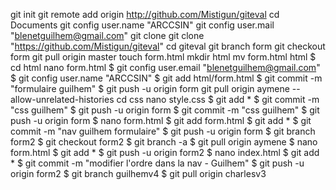 git init
git remote add origin http://github.com/Mistigun/giteval
cd Documents
git config user.name "ARCCSIN"
git config user.mail "blenetguilhem@gmail.com"
git clone git clone "https://github.com/Mistigun/giteval"
cd giteval
git branch form
git checkout form
git pull origin master
 touch form.html
 mkdir html
 mv form.html html
$ cd html
nano form.html
$ git config user.email "blenetguilhem@gmail.com"
$ git config user.name "ARCCSIN"
$ git add html/form.html
$ git commit -m "formulaire guilhem"
$ git push -u origin form
git pull origin aymene --allow-unrelated-histories
 cd css
 nano style.css
$ git add *
$ git commit -m "css guilhem"
$ git push -u origin form
$ git commit -m "css guilhem"
$ git push -u origin form
$ nano form.html
$ git add form.html
$ git add *
$ git commit -m "nav guilhem formulaire"
$ git push -u origin form
$ git branch form2
$ git checkout form2
$ git branch -a
$ git pull origin aymene
$ nano form.html
$ git add *
$ git push -u origin form2
$ nano index.html
$ git add *
$ git commit -m "modifier l'ordre dans la nav - Guilhem"
$ git push -u origin form2
$ git branch guilhemv4
$ git pull origin charlesv3
